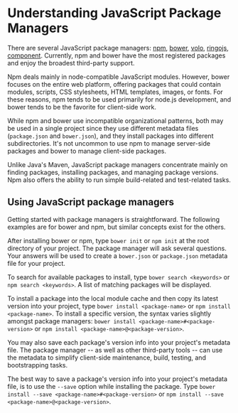# Understanding JavaScript Package Managers

There are several JavaScript package managers: [npm](https://npmjs.org/),
[bower](https://bower.io/), [volo](https://volojs.org/),
[ringojs](http://packages.ringojs.org/), [component](https://component.io/).
Currently, npm and bower have the most registered packages and enjoy the
broadest third-party support.

Npm deals mainly in node-compatible JavaScript modules.  However, bower focuses
on the entire web platform, offering packages that could contain modules,
scripts, CSS stylesheets, HTML templates, images, or fonts.  For these reasons,
npm tends to be used primarily for node.js development, and bower tends to be
the favorite for client-side work.

While npm and bower use incompatible organizational patterns, both may
be used in a single project since they use different metadata files
(`package.json` and `bower.json`), and they install packages into
different subdirectories.  It's not uncommon to use npm to manage
server-side packages and bower to manage client-side packages.

Unlike Java's Maven, JavaScript package managers concentrate mainly
on finding packages, installing packages, and managing package versions.
Npm also offers the ability to run simple build-related and test-related
tasks.

## Using JavaScript package managers

Getting started with package managers is straightforward.  The following
examples are for bower and npm, but similar concepts exist for the others.

After installing bower or npm, type `bower init` or `npm init` at the root
directory of your project.  The package manager will ask several questions.
Your answers will be used to create a `bower.json` or `package.json`
metadata file for your project.

To search for available packages to install, type `bower search <keywords>`
or `npm search <keywords>`.  A list of matching packages will be displayed.

To install a package into the local module cache and then copy its latest
version into your project, type `bower install <package-name>` or
`npm install <package-name>`.  To install a specific version, the syntax
varies slightly amongst package managers: `bower install <package-name>#<package-version>`
or `npm install <package-name>@<package-version>`.

You may also save each package's version info into your project's metadata file.
The package manager -- as well as other third-party tools -- can use the
metadata to simplify client-side maintenance, build, testing, and
bootstrapping tasks.

The best way to save a package's version info into your project's metadata
file, is to use the `--save` option while installing the package.  Type
`bower install --save <package-name>#<package-version>`
or `npm install --save <package-name>@<package-version>`.
